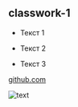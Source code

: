 ## classwork-1
+ Текст 1
- Текст 2
* Текст 3

[github.com](github.com)

![text](http://www.krasfun.ru/images/2010/10/49b9f_1286309704_doseng.org_1285881486_74.jpg "это картинка")
